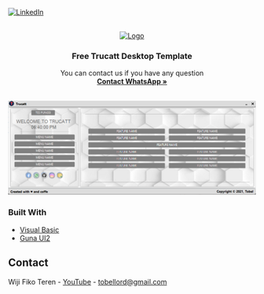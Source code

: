 <div id="top"></div>

[![LinkedIn][linkedin-shield]][linkedin-url]



<!-- PROJECT LOGO -->
<br />
<div align="center">
  <a href="https://tobelsoft.my.id">
    <img src="https://trucatt.tobelsoft.my.id/assets/welcome/img/icon20.png" alt="Logo" width="80" height="80">
  </a>

  <h3 align="center">Free Trucatt Desktop Template</h3>

  <p align="center">
    You can contact us if you have any question
    <br />
    <a target="_blank" href="https://wa.me/6285935099343"><strong>Contact WhatsApp »</strong></a>
    <br />
    <br />
  </p>
</div>



<!-- ABOUT THE PROJECT -->
[![Product Name Screen Shot][product-screenshot]](https://trucatt.tobelsoft.my.id)

### Built With

* [Visual Basic](https://docs.microsoft.com/en-us/dotnet/visual-basic/)
* [Guna UI2](https://gunaui.com/)

## Contact

Wiji Fiko Teren - [YouTube](https://www.youtube.com/channel/UCg0vH4hDGuLQlAxtfGCSL9A) - tobellord@gmail.com

<!-- MARKDOWN LINKS & IMAGES -->
<!-- https://www.markdownguide.org/basic-syntax/#reference-style-links -->
[linkedin-shield]: https://img.shields.io/badge/-LinkedIn-black.svg?style=for-the-badge&logo=linkedin&colorB=555
[linkedin-url]: https://www.linkedin.com/in/wiji-fiko-teren-a90841227/
[product-screenshot]: https://raw.githubusercontent.com/fiko942/trucatt-old-front-end/main/Capture.PNG
